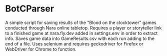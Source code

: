 # BotCParser
A simple script for saving results of the "Blood on the clocktower" games conducted through Nara online tabletop.
Requires a player or storyteller link to a finished game at nara.fly.dev added in settings.env in order to extract info. Saves game data into GameResults.csv with each run adding to the end of a file.
Uses selenium and requires geckodriver for Firefox or WebDriver for Chrome to function.
